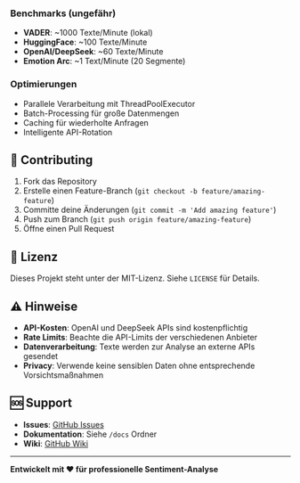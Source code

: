 

### Benchmarks (ungefähr)
- **VADER**: ~1000 Texte/Minute (lokal)
- **HuggingFace**: ~100 Texte/Minute  
- **OpenAI/DeepSeek**: ~60 Texte/Minute
- **Emotion Arc**: ~1 Text/Minute (20 Segmente)

### Optimierungen
- Parallele Verarbeitung mit ThreadPoolExecutor
- Batch-Processing für große Datenmengen
- Caching für wiederholte Anfragen
- Intelligente API-Rotation

## 🤝 Contributing

1. Fork das Repository
2. Erstelle einen Feature-Branch (`git checkout -b feature/amazing-feature`)
3. Committe deine Änderungen (`git commit -m 'Add amazing feature'`)
4. Push zum Branch (`git push origin feature/amazing-feature`)
5. Öffne einen Pull Request

## 📝 Lizenz

Dieses Projekt steht unter der MIT-Lizenz. Siehe `LICENSE` für Details.

## ⚠️ Hinweise

- **API-Kosten**: OpenAI und DeepSeek APIs sind kostenpflichtig
- **Rate Limits**: Beachte die API-Limits der verschiedenen Anbieter
- **Datenverarbeitung**: Texte werden zur Analyse an externe APIs gesendet
- **Privacy**: Verwende keine sensiblen Daten ohne entsprechende Vorsichtsmaßnahmen

## 🆘 Support

- **Issues**: [GitHub Issues](https://github.com/your-username/sentiment-analysis-toolkit/issues)
- **Dokumentation**: Siehe `/docs` Ordner
- **Wiki**: [GitHub Wiki](https://github.com/your-username/sentiment-analysis-toolkit/wiki)

---

**Entwickelt mit ❤️ für professionelle Sentiment-Analyse**
